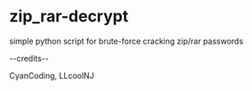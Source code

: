 # zip_rar-decrypt
simple python script for brute-force cracking zip/rar passwords

--credits--

CyanCoding, LLcoolNJ
